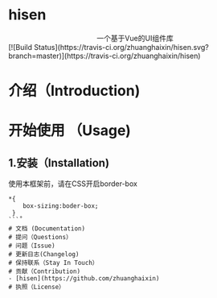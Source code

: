 # hisen
<div align="center">一个基于Vue的UI组件库</div>
[![Build Status](https://travis-ci.org/zhuanghaixin/hisen.svg?branch=master)](https://travis-ci.org/zhuanghaixin/hisen)

# 介绍（Introduction)
# 开始使用 （Usage)
## 1.安装（Installation)
使用本框架前，请在CSS开启border-box
```
*{
    box-sizing:boder-box;
 }
```˚
# 文档 (Documentation)
# 提问（Questions）
# 问题（Issue)
# 更新日志(Changelog)
# 保持联系（Stay In Touch）
# 贡献（Contribution)
- [hisen](https://github.com/zhuanghaixin)
# 执照（License）
